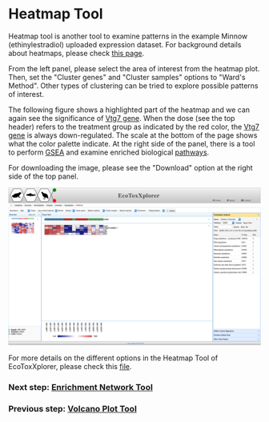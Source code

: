 # Heatmap Tool

Heatmap tool is another tool to examine patterns in the example Minnow (ethinylestradiol) uploaded expression dataset. For background details about heatmaps, please check [this page](background_hmap.md). 

From the left panel, please select the area of interest from the heatmap plot. Then, set the "Cluster genes" and "Cluster samples" options to "Ward's Method". Other types of clustering can be tried to explore possible patterns of interest.

The following figure shows a highlighted part of the heatmap and we can again see the significance of [Vtg7 gene](https://www.ncbi.nlm.nih.gov/gene/?term=vtg7). When the dose (see the top header) refers to the treatment group as indicated by the red color, the [Vtg7 gene](https://www.ncbi.nlm.nih.gov/gene/?term=vtg7) is always down-regulated. The scale at the bottom of the page shows what the color palette indicate. At the right side of the panel, there is a tool to perform [GSEA](background_gsea.md) and examine enriched biological [pathways](background_pathway.md).

For downloading the image, please see the "Download" option at the right side of the top panel.

![Image](heatmap_2.png)

For more details on the different options in the Heatmap Tool of EcoToxXplorer, please check this [file](heatmaps_tutorial.pdf).

### Next step: [Enrichment Network Tool](enrichment_network_tool.md)
### Previous step: [Volcano Plot Tool](rnaseq_volcano.md)
